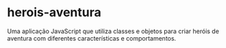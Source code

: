 # herois-aventura
Uma aplicação JavaScript que utiliza classes e objetos para criar heróis de aventura com diferentes características e comportamentos.
